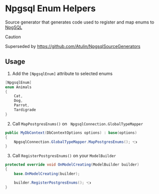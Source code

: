 # Npgsql Enum Helpers

Source generator that generates code used to register and map enums to
[NpgSQL](https://github.com/npgsql/npgsql)

> [!CAUTION]
> Superseded by https://github.com/Atulin/NpgsqlSourceGenerators

## Usage

1. Add the `[NpgsqlEnum]` attribute to selected enums

```cs
[NpgsqlEnum]
enum Animals
{
    Cat,
    Dog,
    Parrot,
    Tardigrade
}
```

2. Call `MapPostgresEnums()` on ` NpgsqlConnection.GlobalTypeMapper`

```cs
public MyDbContext(DbContextOptions options) : base(options)
{
    NpgsqlConnection.GlobalTypeMapper.MapPostgresEnums(); 👈
}
```

3. Call `RegisterPostgresEnums()` on your `ModelBuilder`

```cs
protected override void OnModelCreating(ModelBuilder builder)
{
    base.OnModelCreating(builder);

    builder.RegisterPostgresEnums(); 👈
}
```
